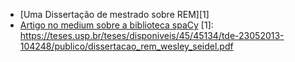 - [Uma Dissertação de mestrado sobre REM][1]
- [Artigo no medium sobre a biblioteca spaCy][2]
[1]: https://teses.usp.br/teses/disponiveis/45/45134/tde-23052013-104248/publico/dissertacao_rem_wesley_seidel.pdf

[2]: https://leportella.com/pt-br/2017/11/30/brincando-de-nlp-com-spacy.html

